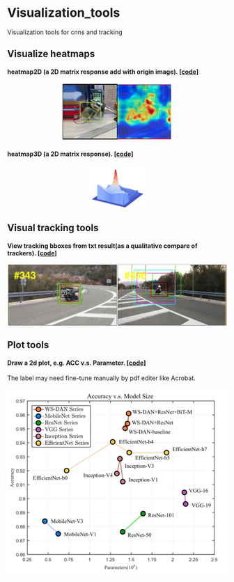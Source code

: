 # Visualization_tools
Visualization tools for cnns and tracking

## Visualize heatmaps
#### heatmap2D (a 2D matrix response add with origin image). [[code]](heatmap_tools/Heatmap.py)
<p align="center">
    <a>
        <img src="heatmap_tools/demo/heatmap2D.jpg" width="250">
    </a>
</p>

#### heatmap3D (a 2D matrix response). [[code]](heatmap_tools/ResponseMap3D.py)
<p align="center">
    <a>
        <img src="heatmap_tools/demo/heatmap3D.jpg" width="125">
    </a>
</p>

## Visual tracking tools

#### View tracking bboxes from txt result(as a qualitative compare of trackers). [[code]](visual_tracking_tools/viewbbox.py)
<p align="center">
    <a>
        <img src="visual_tracking_tools/demo/bbox_compare.jpg" width="550">
    </a>
</p>


## Plot tools

#### Draw a 2d plot, e.g. ACC v.s. Parameter. [[code]](plot_tools/acc_vs_param.m)

The label may need fine-tune manually by pdf editer like Acrobat.
<p align="center">
    <a>
        <img src="plot_tools/demo/acc_vs.png" width="550">
    </a>
</p>
